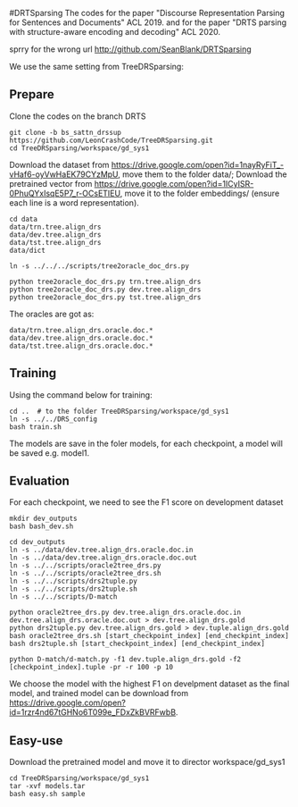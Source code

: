 #DRTSparsing
The codes for the paper "Discourse Representation Parsing for Sentences and Documents" ACL 2019.
and for the paper "DRTS parsing with structure-aware encoding and decoding" ACL 2020.

sprry for the wrong url http://github.com/SeanBlank/DRTSparsing

We use the same setting from TreeDRSparsing:
  
## Prepare
Clone the codes on the branch DRTS

    git clone -b bs_sattn_drssup https://github.com/LeonCrashCode/TreeDRSparsing.git
    cd TreeDRSparsing/workspace/gd_sys1
    
Download the dataset from  https://drive.google.com/open?id=1nayRyFiT_-vHaf6-oyVwHaEK79CYzMpU, move them to the folder data/; Download the pretrained vector from https://drive.google.com/open?id=1ICyISR-0PhuQYxIsqE5P7_r-OCsETIEU, move it to the folder embeddings/ (ensure each line is a word representation).

    cd data
    data/trn.tree.align_drs
    data/dev.tree.align_drs
    data/tst.tree.align_drs
    data/dict
    
    ln -s ../../../scripts/tree2oracle_doc_drs.py
    
    python tree2oracle_doc_drs.py trn.tree.align_drs
    python tree2oracle_doc_drs.py dev.tree.align_drs
    python tree2oracle_doc_drs.py tst.tree.align_drs
    
The oracles are got as:
  
    data/trn.tree.align_drs.oracle.doc.*
    data/dev.tree.align_drs.oracle.doc.*
    data/tst.tree.align_drs.oracle.doc.*
    
## Training
Using the command below for training:

    cd ..  # to the folder TreeDRSparsing/workspace/gd_sys1
    ln -s ../../DRS_config
    bash train.sh
    
The models are save in the foler models, for each checkpoint, a model will be saved e.g. model1.

## Evaluation
For each checkpoint, we need to see the F1 score on development dataset

    mkdir dev_outputs
    bash bash_dev.sh
    
    cd dev_outputs
    ln -s ../data/dev.tree.align_drs.oracle.doc.in
    ln -s ../data/dev.tree.align_drs.oracle.doc.out
    ln -s ../../scripts/oracle2tree_drs.py
    ln -s ../../scripts/oracle2tree_drs.sh
    ln -s ../../scripts/drs2tuple.py
    ln -s ../../scripts/drs2tuple.sh
    ln -s ../../scripts/D-match
 
    python oracle2tree_drs.py dev.tree.align_drs.oracle.doc.in dev.tree.align_drs.oracle.doc.out > dev.tree.align_drs.gold
    python drs2tuple.py dev.tree.align_drs.gold > dev.tuple.align_drs.gold
    bash oracle2tree_drs.sh [start_checkpoint_index] [end_checkpint_index]
    bash drs2tuple.sh [start_checkpoint_index] [end_checkpint_index]
    
    python D-match/d-match.py -f1 dev.tuple.align_drs.gold -f2 [checkpoint_index].tuple -pr -r 100 -p 10
    
We choose the model with the highest F1 on develpment dataset as the final model, and trained model can be download from https://drive.google.com/open?id=1rzr4nd67tGHNo6T099e_FDxZkBVRFwbB.

## Easy-use
Download the pretrained model and move it to director workspace/gd_sys1

    cd TreeDRSparsing/workspace/gd_sys1
    tar -xvf models.tar
    bash easy.sh sample


